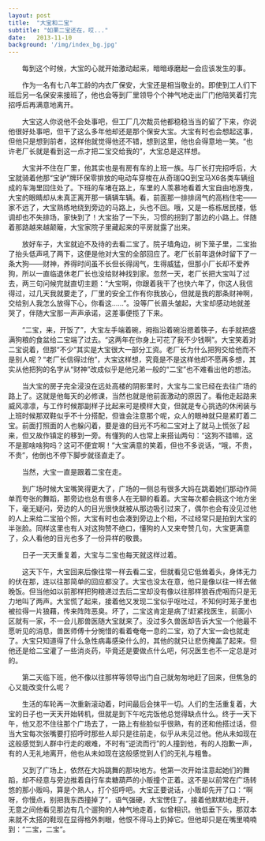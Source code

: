 ```yaml
---
layout: post
title:  "大宝和二宝"
subtitle: "如果二宝还在，哎..."
date:   2013-11-10
background: '/img/index_bg.jpg'
---
```

&emsp;&emsp;每到这个时候，大宝的心就开始激动起来，暗暗琢磨起一会应该发生的事。

&emsp;&emsp;作为一名有七八年工龄的内衣厂保安，大宝还是相当敬业的。即使到工人们下班后另一名保安来接班了，他也会等到厂里领导个个神气地走出厂门他陪笑着打完招呼后再满意地离开。

&emsp;&emsp;大宝这人你说他不会处事吧，但工厂几次裁员他都稳稳当当的留了下来，你说他很好处事吧，但干了这么多年他却还是那个保安大宝。大宝有时也会想起这事，但他只是想到前者，这样他就觉得他还不错，想到这里，他也会得意地一笑。“也许老厂长就是看到这一点才把二宝交给我的”，大宝总是这样想。

&emsp;&emsp;大宝并不住在厂里，他其实也是有房有车的上班一族。与厂长打完招呼后，大宝就骑着他那“宝驴”牌环保零排放的电动车穿梭在从奇瑞QQ到宝马X6各类车辆组成的车海里回住处了。下班的车堵在路上，车里的人羡慕地看着大宝自由地游曳，大宝的眼睛却从未真正离开那一辆辆车辆。看，前面那一排排阔气的高档住宅——家不远了，大宝熟练地绕到旁边的马路上，头也不回。哦，又是一栋栋居民楼，低调却也不失排场，家快到了！大宝抬了一下头，习惯的拐到了那边的小路上。伴随着那路越来越颠簸，大宝家院子里藏起来的平房就露了出来。

&emsp;&emsp;放好车子，大宝就迫不及待的去看二宝了。院子墙角边，树下笼子里，二宝抬了抬头低声吼了两下，这便是他对大宝的全部回应了。老厂长前年退休时留下了一条大狗——财神，养得时间虽不长但长得阔气，生得威猛，但那小厂长却不爱养狗，所以一直临退休老厂长也没给财神找到家。忽然一天，老厂长把大宝叫了过去，两三句问候完就直切主题：“大宝啊，你跟着我干了也快六年了，你这人我信得过，过几天我就要走了，厂里的安全工作有你我放心，但就是我的那条财神啊，交给别人我怎么放得下心，你看这……”。没等厂长眉头皱起，大宝却感动地就差哭了，伴随大宝那一声声承诺，这差事便揽了下来。

&emsp;&emsp;“二宝，来，开饭了”，大宝左手端着碗，拇指沿着碗沿摁着筷子，右手就把盛满狗粮的食盆给二宝端了过去。“这两年在你身上可花了我不少钱啊”。大宝笑着对二宝说着，但那“不少”其实是大宝很大一部分工资。老厂长为什么把狗交给他而不是别人呢？“老厂长信得过他”，大宝这样想，究竟是不是这样他却不愿再多想，其实从他把狗的名字从“财神”改成似乎是他兄弟一般的“二宝”也不难看出他的想法。

&emsp;&emsp;当大宝的房子完全浸没在远处高楼的阴影里时，大宝与二宝已经在去往广场的路上了。这就是他每天的必修课，当然也就是他前面激动的原因了。看他走起路来威风凛凛，与工作时候那副样子比起来可是模样大变，但就是专心挑选的休闲装与上班时候那双鞋似乎不十分搭配，但谁会注意那个呢，众人的眼神就只是紧盯着二宝。前面打照面的人也躲闪着，要是谁的目光不巧和二宝对上了就马上慌张了起来，但又故作镇定的移到一旁。有懂狗的人也常上来搭讪两句：“这狗不错嘛，这不是那啥啥狗吗？这可不便宜啊！”大宝满意的笑着，但也不多说话，“哦，不贵，不贵”，他倒也不停下脚步就径直走了。

&emsp;&emsp;当然，大宝一直是跟着二宝在走。

&emsp;&emsp;到广场时候大宝嘴笑得更大了，广场的一侧总有很多大妈在跳着她们那动作简单而夸张的舞蹈，那旁边也总有很多人在无聊的看着。大宝每次都会挑这个地方坐下，毫无疑问，旁边的人的目光很快就被从那边吸引过来了，偶尔也会有没见过他的人上来给二宝拍个照，大宝有时也会凑到旁边上个相，不过经常只是拍到大宝的半张脸。同样这里也有人对这狗赞不绝口，懂狗的人又来夸赞几句，大宝更满意了，众人看他的目光也多了一份异样的敬畏。

&emsp;&emsp;日子一天天重复着，大宝与二宝也每天就这样过着。

&emsp;&emsp;这天下午，大宝回来后像往常一样去看二宝，但就看见它低耸着头，身体无力的伏在那，连以往那简单的回应都没了。大宝也没太在意，他只是像以往一样去做晚饭。但当他如以前那样把狗粮递过去后二宝却没有像以往那样狼吞虎咽而只是无力地叫了两声。大宝慌了起来，接着他又发现二宝似乎呕吐过，不知何时笼子里也被拉得一片狼藉，传来阵阵恶臭。坏了，二宝这肯定是病了!赶紧找医生，前面小区就有一家，不一会儿那兽医随大宝就来了。没过多久兽医却告诉大宝一个他最不愿听见的消息，兽医师傅十分惋惜的看着奄奄一息的二宝，劝了大宝一会也就走了。大宝只知道得了什么急性病毒感染什么的，其他的就只让悲伤掩盖了起来。但他还是给二宝灌了一些消炎药，毕竟还是要做点什么吧，何况医生也不一定总是对的。

&emsp;&emsp;第二天临下班，他不像以往那样等领导出门自己就匆匆地赶了回来，但焦急的心又能改变什么呢？

&emsp;&emsp;生活的车轮再一次重新滚动着，时间最后会抹平一切。人们的生活重复着，大宝的日子也一天天开始转机，但就是到下午吃完饭他总觉得缺点什么。终于一天下午，他又忍不住往那个广场去了，一路上有些脸似乎很熟，有的还和他搭过话，但当大宝每次张嘴要打招呼时那些人却只是往前走，似乎从未见过他。他从未如现在这般感觉到人群中行走的艰难，不时有“逆流而行”的人撞到他，有的人抱歉一声，有的人无礼地离开，他也从未如现在这般感觉到人们的无礼与粗鲁。

&emsp;&emsp;又到了广场上，依然在大妈跳舞的那块地方。他第一次开始注意起她们的舞蹈，却不经意与旁边推着自行车卖糖葫芦的小贩撞个正着。这不是以前常在广场转悠的那小贩吗，算是个熟人，打个招呼吧。大宝正要说话，小贩却先开了口：“啊呀，你慢点，别把我东西撞掉了”，语气强硬，大宝愣住了。接着他默默地走开，无意之间他看见那边有几个遛狗的人神气地走着，似曾相识。他低垂下头，那双本来就不太搭的鞋现在显得格外刺眼，他恨不得马上扔掉它。但他却只是在嘴里喃喃到：“二宝，二宝”。